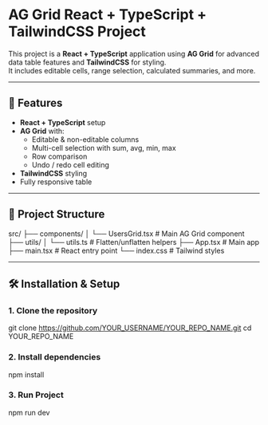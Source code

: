 # AG Grid React + TypeScript + TailwindCSS Project

This project is a **React + TypeScript** application using **AG Grid** for advanced data table features and **TailwindCSS** for styling.  
It includes editable cells, range selection, calculated summaries, and more.

---

## 🚀 Features
- **React + TypeScript** setup
- **AG Grid** with:
  - Editable & non-editable columns
  - Multi-cell selection with sum, avg, min, max
  - Row comparison
  - Undo / redo cell editing
- **TailwindCSS** styling
- Fully responsive table

---

## 📂 Project Structure
src/
├── components/
│ └── UsersGrid.tsx # Main AG Grid component
├── utils/
│ └── utils.ts # Flatten/unflatten helpers
├── App.tsx # Main app
├── main.tsx # React entry point
└── index.css # Tailwind styles



---

## 🛠️ Installation & Setup

### 1. Clone the repository
git clone https://github.com/YOUR_USERNAME/YOUR_REPO_NAME.git
cd YOUR_REPO_NAME

### 2. Install dependencies
npm install

### 3. Run Project 
npm run dev
